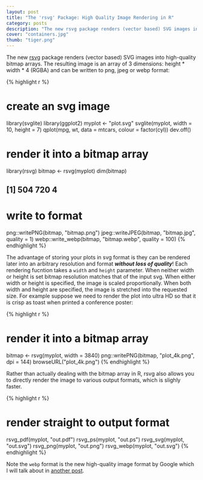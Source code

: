 ```yaml
---
layout: post
title: "The 'rsvg' Package: High Quality Image Rendering in R"
category: posts
description: "The new rsvg package renders (vector based) SVG images into high-quality bitmap arrays. The resulting image can be written to e.g. png, jpeg or webp format."
cover: "containers.jpg"
thumb: "tiger.png"
---
```


The new [rsvg](https://cran.r-project.org/web/packages/rsvg/index.html) package renders (vector based) SVG images into high-quality bitmap arrays. The resulting image is an array of 3 dimensions: height * width * 4 (RGBA) and can be written to png, jpeg or webp format:

{% highlight r %}
# create an svg image
library(svglite)
library(ggplot2)
myplot <- "plot.svg"
svglite(myplot, width = 10, height = 7)
qplot(mpg, wt, data = mtcars, colour = factor(cyl))
dev.off()

# render it into a bitmap array
library(rsvg)
bitmap <- rsvg(myplot)
dim(bitmap)
## [1] 504 720   4

# write to format
png::writePNG(bitmap, "bitmap.png")
jpeg::writeJPEG(bitmap, "bitmap.jpg", quality = 1)
webp::write_webp(bitmap, "bitmap.webp", quality = 100)
{% endhighlight %}

The advantage of storing your plots in svg format is they can be rendered later into an arbitrary resolution and format ***without loss of quality***! Each rendering fucntion takes a `width` and `height` parameter. When neither width or height is set bitmap resolution matches that of the input svg. When either width or height is specified, the image is scaled proportionally. When both width and height are specified, the image is stretched into the requested size. For example suppose we need to render the plot into ultra HD so that it is crisp as toast when printed a conference poster:

{% highlight r %}
# render it into a bitmap array
bitmap <- rsvg(myplot, width = 3840)
png::writePNG(bitmap, "plot_4k.png", dpi = 144)
browseURL("plot_4k.png")
{% endhighlight %}

Rather than actually dealing with the bitmap array in R, rsvg also allows you to directly render the image to various output formats, which is slighly faster. 

{% highlight r %}
# render straight to output format
rsvg_pdf(myplot, "out.pdf")
rsvg_ps(myplot, "out.ps")
rsvg_svg(myplot, "out.svg")
rsvg_png(myplot, "out.png")
rsvg_webp(myplot, "out.svg")
{% endhighlight %}

Note the `webp` format is the new high-quality image format by Google which I will talk about in [another post](../webp-release).